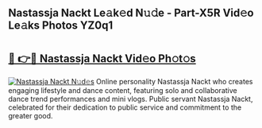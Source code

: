 ## Nastassja Nackt Le𝚊k𝚎d N𝚞𝚍e - Part-X5R Vid𝚎o Le𝚊ks Photos YZ0q1

# <h2><a href="http://fb2jcqi.evod.top/?m=Nastassja+Nackt">🔗 👉🔴 Nastassja Nackt Vid𝚎o Ph𝚘t𝚘s</a></h2>

[![Nastassja Nackt N𝚞d𝚎s](https://i.imgur.com/8V9OHl7.gif)](http://fb2jcqi.evod.top/?m=Nastassja+Nackt)
Online personality Nastassja Nackt who creates engaging lifestyle and dance content, featuring solo and collaborative dance trend performances and mini vlogs. Public servant Nastassja Nackt, celebrated for their dedication to public service and commitment to the greater good. 

